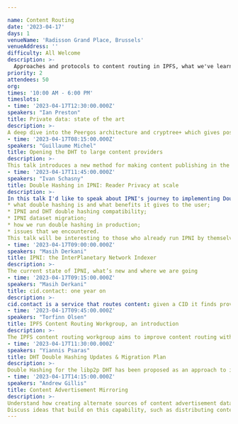 ```yaml
---

name: Content Routing
date: '2023-04-17'
days: 1
venueName: 'Radisson Grand Place, Brussels'
venueAddress: ''
difficulty: All Welcome
description: >-
  Approaches and protocols to content routing in IPFS, what we've learned so far, and directions for the future. Join this track to explore herding CIDs, bringing content providers closer to the seekers of content, new advances across content routing systems, and a fresh look at the horizon of what's to come.
priority: 2
attendees: 50
org: 
times: '10:00 AM - 6:00 PM'
timeslots:
- time: '2023-04-17T12:30:00.000Z'
speakers: "Ian Preston"
title: Private data: state of the art
description: >-
A deep dive into the Peergos architecture and cryptree+ which gives post-quantum ciphertext-level access control, better metadata protection and better performance. Learn about our fully concurrent GC design, and other performance boosts.
- time: '2023-04-17T08:15:00.000Z'
speakers: "Guillaume Michel"
title: Opening the DHT to large content providers
description: >-
This talk introduces a new method for making content publishing in the DHT less resource-intensive for large content providers. This technique, named Reprovide Sweep reduces the load of content publication by reproviding all provider records located in the same keyspace region at once. This strategy decreases the number of DHT lookups required for content publication, and the number of connections to open by 80x for a content provider advertising 100’000 CID. The talk will be of interest to those interested in IPFS optimization and improving the efficiency of large-scale content publication and discovery on the DHT. 
- time: '2023-04-17T11:45:00.000Z'
speakers: "Ivan Schasny"
title: Double Hashing in IPNI: Reader Privacy at scale
description: >-
In this talk I'd like to speak about IPNI's journey to implementing Double Hashing at scale. I'll cover:
* what double hashing is and what benefits it gives to the user;
* IPNI and DHT double hashing compatibility;
* IPNI dataset migration;
* how we run double hashing in production;
* issues that we encountered.
This talk will be interesting to those who already run IPNI by themselves (as they will want to implement Reader Privacy at some point) as well as to those who are just thinking to participate in the IPNI ecosystem.
- time: '2023-04-17T09:00:00.000Z'
speakers: "Masih Derkani"
title: IPNI: the InterPlanetary Network Indexer
description: >-
The current state of IPNI, what’s new and where we are going
- time: '2023-04-17T09:15:00.000Z'
speakers: "Masih Derkani"
title: cid.contact: one year on
description: >-
cid.contact is a service that routes content: given a CID it finds providers of it along with metadata on how it can be retrieved. It has been almost a year since the launch of cid.contact. a lot has happened since. This talk goes over the latest and greatest offered by cid.contact, our journey in making it all happen and what's to come
- time: '2023-04-17T09:45:00.000Z'
speakers: "Torfinn Olsen"
title: IPFS Content Routing Workgroup, an introduction
description: >-
The IPFS content routing workgroup aims to improve content routing within the IPFS network by applying an intentional focus on effectiveness of content discovery and delivery mechanisms. We make group decisions around the design and implementation of new content routing protocols, optimize existing ones, and address the various technical challenges associated with decentralized content routing. We'd like to make everyone aware of the important work this group is doing and encourage their participation.
- time: '2023-04-17T11:30:00.000Z'
speakers: "Yiannis Psaras"
title: DHT Double Hashing Updates & Migration Plan
description: >-
Double Hashing for the libp2p DHT has been proposed as an approach to improve libp2p's privacy. The approach, which includes breaking changes to the current DHT, has been discussed at IPFS Thing and Camp 2022. This talk will give a brief update of developments since IPFS Camp and most importantly will lay out the migration plan to the new double-hashing DHT.
- time: '2023-04-17T14:15:00.000Z'
speakers: "Andrew Gillis"
title: Content Advertisement Mirroring
description: >-
Understand how creating alternate sources of content advertisement data is needed to unburden advertisement publishers, and start new indexers quickly.
Discuss ideas that build on this capability, such as distributing content advertisement and providing alternate means of publishing it. Define basic outline for a protocol that enables interoperability of advertisement publishers and indexer operators.
---
```

